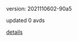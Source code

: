 version: 2021110602-90a5

updated 0 avds

[details](https://github.com/0x74f917491bfa7ebfa379/ali_avd_db/blob/master/change_log/2021/11/06/02/90a5.txt)